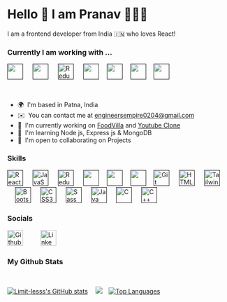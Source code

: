# Hello 👋 I am Pranav 👨🏻‍💻

I am a frontend developer from India 🇮🇳 who loves React!

### Currently I am working with ...

<a href="" target="_blank" title="JavaScript" rel="noreferrer"> <img
    src="https://cdn.jsdelivr.net/gh/devicons/devicon/icons/javascript/javascript-original.svg" width="36" height="36" /></a>
    &emsp;
<a href="" target="_blank" title="React.js" rel="noreferrer"> <img
    src="https://cdn.jsdelivr.net/gh/devicons/devicon/icons/react/react-original.svg" width="36" height="36" /></a>
    &emsp;
<a href="" target="_blank" title="Redux" rel="noreferrer"><img
    src="https://cdn.jsdelivr.net/gh/devicons/devicon/icons/redux/redux-original.svg" width="36" height="36"
    alt="Redux" /></a> &emsp;
<a href="" target="_blank" title="Tailwind" rel="noreferrer">
  <img src="https://cdn.jsdelivr.net/gh/devicons/devicon/icons/tailwindcss/tailwindcss-plain.svg" width="36"
    height="36" /></a>&emsp;
<a href="" target="_blank" title="Node.js" rel="noreferrer">
  <img src="https://cdn.jsdelivr.net/gh/devicons/devicon/icons/nodejs/nodejs-original.svg" width="36" height="36" /></a>&emsp;
<a href="" target="_blank" title="Express.js" rel="noreferrer">
  <img src="https://img.icons8.com/ios/50/28D0E2/express-js.png" width="36" height="36" /></a>&emsp;
<a href="" target="_blank" title="MongoDB" rel="noreferrer">
  <img src="https://img.icons8.com/external-tal-revivo-color-tal-revivo/48/external-mongodb-a-cross-platform-document-oriented-database-program-logo-color-tal-revivo.png" width="36" height="36" /></a>&emsp;

</br>

- 🌍  I'm based in Patna, India
- ✉️  You can contact me at [engineersempire0204@gmail.com](mailto:engineersempire0204@gmail.com)
- 🚀  I'm currently working on [FoodVilla](https://limit-lesss.github.io/Food-Villa/) and [Youtube
Clone](https://github.com/Limit-lesss/Youtube)
- 🧠  I'm learning Node js, Express js & MongoDB
- 🤝  I'm open to collaborating on Projects

### Skills

<a href="" title="React.js" target="_blank" rel="noreferrer">
  <img src="https://cdn.jsdelivr.net/gh/devicons/devicon/icons/react/react-original.svg" width="36" height="36"
    alt="React" /></a>
&emsp;
<a href="" title="JavaScript" target="_blank" rel="noreferrer">
  <img src="https://cdn.jsdelivr.net/gh/devicons/devicon/icons/javascript/javascript-original.svg" width="36"
    height="36" alt="JavaScript" /></a>
&emsp;
<a href="" title="Redux" target="_blank" rel="noreferrer"> <img
    src="https://cdn.jsdelivr.net/gh/devicons/devicon/icons/redux/redux-original.svg" width="36" height="36"
    alt="Redux" /></a>
&emsp;
<a href="" title="Node.js" target="_blank" rel="noreferrer">
  <img src="https://cdn.jsdelivr.net/gh/devicons/devicon/icons/nodejs/nodejs-original.svg" width="36" height="36" /></a>&emsp;
<a href="" title="Express.js" target="_blank" rel="noreferrer">
  <img src="https://img.icons8.com/ios/50/28D0E2/express-js.png" width="36" height="36" /></a>&emsp;
  <a href="" target="_blank" title="MongoDB" rel="noreferrer">
  <img src="https://img.icons8.com/external-tal-revivo-color-tal-revivo/48/external-mongodb-a-cross-platform-document-oriented-database-program-logo-color-tal-revivo.png" width="36" height="36" /></a>&emsp;
  <a href="" title="Git" target="_blank" rel="noreferrer"><img
    src="https://cdn.jsdelivr.net/gh/devicons/devicon/icons/git/git-original.svg" width="36" height="36"
    alt="Git" /></a>
&emsp;
<a href="" title="Html5" target="_blank" rel="noreferrer"><img
    src="https://cdn.jsdelivr.net/gh/devicons/devicon/icons/html5/html5-original.svg" width="36" height="36"
    alt="HTML5" /></a>
&emsp;
<a href="" title="Tailwind" target="_blank" rel="noreferrer"><img
    src="https://cdn.jsdelivr.net/gh/devicons/devicon/icons/tailwindcss/tailwindcss-plain.svg" width="36" height="36"
    alt="TailwindCSS" /></a>
&emsp;
<a href="" title="Bootstrap" target="_blank" rel="noreferrer"><img
    src="https://cdn.jsdelivr.net/gh/devicons/devicon/icons/bootstrap/bootstrap-original.svg" width="36" height="36"
    alt="Bootstrap" /></a>
&emsp;
<a href="" title="CSS" target="_blank" rel="noreferrer"><img
    src="https://cdn.jsdelivr.net/gh/devicons/devicon/icons/css3/css3-original.svg" width="36" height="36"
    alt="CSS3" /></a>
&emsp;
<a href="" title="Sass" target="_blank" rel="noreferrer"><img
    src="https://cdn.jsdelivr.net/gh/devicons/devicon/icons/sass/sass-original.svg" width="36" height="36"
    alt="Sass" /></a>
&emsp;
<a href="" title="Java" target="_blank" rel="noreferrer"><img
    src="https://cdn.jsdelivr.net/gh/devicons/devicon/icons/java/java-original.svg" width="36" height="36"
    alt="Java" /></a>
&emsp;
<a href="" title="C" target="_blank" rel="noreferrer"><img
    src="https://cdn.jsdelivr.net/gh/devicons/devicon/icons/c/c-original.svg" width="36" height="36" alt="C" /></a>
&emsp;
<a href="" title="C++" target="_blank" rel="noreferrer"><img
    src="https://cdn.jsdelivr.net/gh/devicons/devicon/icons/cplusplus/cplusplus-original.svg" width="36" height="36"
    alt="C++" /></a>
&emsp;

</br>

### Socials

<a href="https://github.com/Limit-lesss" target="_blank">
  <img
    src="https://img.icons8.com/external-tal-revivo-bold-tal-revivo/96/CACDCE/external-github-community-for-software-building-and-testing-online-logo-bold-tal-revivo.png"
    width="36" height="36" alt="Github" /></a>
&emsp; &emsp;
<a href="https://www.linkedin.com/in/limit-less67921/" target="_blank">
  <img src="https://cdn.jsdelivr.net/gh/devicons/devicon/icons/linkedin/linkedin-original.svg" width="36" height="36"
    alt="Linkedin" /></a>

### My Github Stats

<br />

<a href="http://www.github.com/Limit-lesss"><img
    src="https://github-readme-stats.vercel.app/api?username=Limit-lesss&show_icons=true&hide=issues,&count_private=true&title_color=84cc16&text_color=ffffff&icon_color=ef4444&bg_color=171717&hide_border=true&show_icons=true"
    alt="Limit-lesss's GitHub stats" /></a>&emsp;
    <a href="http://www.github.com/Limit-lesss"><img
    src="https://github-readme-streak-stats.herokuapp.com/?username=Limit-lesss&stroke=ffffff&background=171717&ring=84cc16&fire=84cc16&currStreakNum=ffffff&currStreakLabel=84cc16&sideNums=ffffff&sideLabels=ffffff&dates=ffffff&hide_border=true" /></a>&emsp;<a
  href="https://github.com/Limit-lesss" align="left"><img
    src="https://github-readme-stats.vercel.app/api/top-langs/?username=Limit-lesss&langs_count=10&title_color=84cc16&text_color=ffffff&icon_color=ef4444&bg_color=171717&hide_border=true&locale=en&custom_title=Top%20%Languages"
    alt="Top Languages" /></a>
